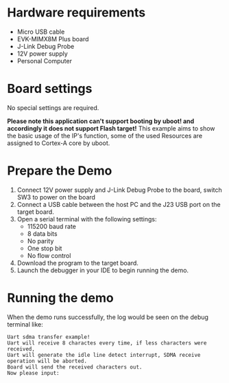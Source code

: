 Hardware requirements
=====================
- Micro USB cable
- EVK-MIMX8M Plus board
- J-Link Debug Probe
- 12V power supply
- Personal Computer

Board settings
============
No special settings are required.

**Please note this application can't support booting by uboot! and accordingly it does not support Flash target!**
This example aims to show the basic usage of the IP's function, some of the used Resources are assigned to Cortex-A core by uboot.

Prepare the Demo
===============
1.  Connect 12V power supply and J-Link Debug Probe to the board, switch SW3 to power on the board
2.  Connect a USB cable between the host PC and the J23 USB port on the target board.
3.  Open a serial terminal with the following settings:
    - 115200 baud rate
    - 8 data bits
    - No parity
    - One stop bit
    - No flow control
4.  Download the program to the target board.
5.  Launch the debugger in your IDE to begin running the demo.

Running the demo
===============
When the demo runs successfully, the log would be seen on the debug terminal like:
~~~~~~~~~~~~~~~~~~~~~~~~~~~~~~~~~~~~~~~~~
Uart sdma transfer example!
Uart will receive 8 charactes every time, if less characters were received, 
Uart will generate the idle line detect interrupt, SDMA receive operation will be aborted.
Board will send the received characters out.
Now please input:
~~~~~~~~~~~~~~~~~~~~~~~~~~~~~~~~~~~~~~~~~


